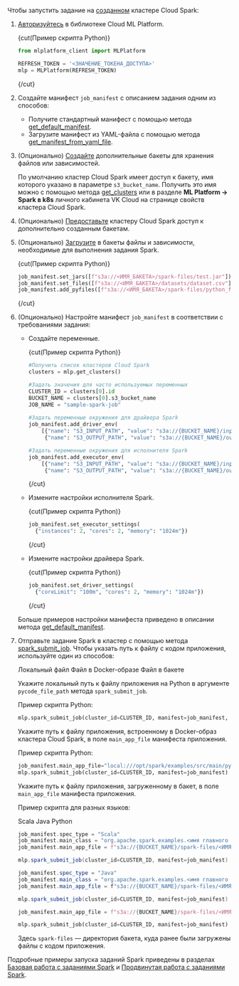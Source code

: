 Чтобы запустить задание на [созданном](/ru/ml/spark-to-k8s/instructions/create) кластере Cloud Spark:

1. [Авторизуйтесь](../../ml-platform-library/authz) в библиотеке Cloud ML Platform.

    {cut(Пример скрипта Python)}

    ```python
    from mlplatform_client import MLPlatform

    REFRESH_TOKEN = '<ЗНАЧЕНИЕ_ТОКЕНА_ДОСТУПА>'
    mlp = MLPlatform(REFRESH_TOKEN)
    ```

    {/cut}

1. Создайте манифест `job_manifest` с описанием задания одним из способов:

    - Получите стандартный манифест с помощью метода [get_default_manifest](../../ml-platform-library/library-reference/spark-jobs#get_default_manifest).
    - Загрузите манифест из YAML-файла с помощью метода [get_manifest_from_yaml_file](../../ml-platform-library/library-reference/spark-jobs#get_manifest_from_yaml_file).

1. (Опционально) [Создайте](/ru/storage/s3/instructions/buckets/create-bucket) дополнительные бакеты для хранения файлов или зависимостей.

    <info>

    По умолчанию кластер Cloud Spark имеет доступ к бакету, имя которого указано в параметре `s3_bucket_name`. Получить это имя можно с помощью метода [get_clusters](../../ml-platform-library/library-reference/clusters#get_clusters) или в разделе **ML Platform → Spark в k8s** личного кабинета VK Cloud на странице свойств кластера Cloud Spark.

    </info>

1. (Опционально) [Предоставьте](../../instructions/buckets) кластеру Cloud Spark доступ к дополнительно созданным бакетам.
1. (Опционально) [Загрузите](/ru/storage/s3/instructions/objects/upload-object) в бакеты файлы и зависимости, необходимые для выполнения задания Spark.

    {cut(Пример скрипта Python)}

    ```python
    job_manifest.set_jars([f"s3a://<ИМЯ_БАКЕТА>/spark-files/test.jar"])
    job_manifest.set_files([f"s3a://<ИМЯ_БАКЕТА>/datasets/dataset.csv"])
    job_manifest.add_pyfiles([f"s3a://<ИМЯ_БАКЕТА>/spark-files/python_file.py"])
    ```

    {/cut}

1. (Опционально) Настройте манифест `job_manifest` в соответствии с требованиями задания:

    - Создайте переменные.

      {cut(Пример скрипта Python)}

      ```python
      #Получить список кластеров Cloud Spark
      clusters = mlp.get_clusters()

      #Задать значения для часто используемых переменных
      CLUSTER_ID = clusters[0].id
      BUCKET_NAME = clusters[0].s3_bucket_name
      JOB_NAME = "sample-spark-job"
        
      #Задать переменные окружения для драйвера Spark
      job_manifest.add_driver_env(
          [{"name": "S3_INPUT_PATH", "value": "s3a://{BUCKET_NAME}/input"},
           {"name": "S3_OUTPUT_PATH", "value": "s3a://{BUCKET_NAME}/output"}])

      #Задать переменные окружения для исполнителя Spark
      job_manifest.add_executor_env(
          [{"name": "S3_INPUT_PATH", "value": "s3a://{BUCKET_NAME}/input"},
           {"name": "S3_OUTPUT_PATH", "value": "s3a://{BUCKET_NAME}/output"}])

      ```

      {/cut}

    - Измените настройки исполнителя Spark.

      {cut(Пример скрипта Python)}

      ```python
      job_manifest.set_executor_settings(
        {"instances": 2, "cores": 2, "memory": "1024m"})
      ```

      {/cut}

    - Измените настройки драйвера Spark.

      {cut(Пример скрипта Python)}

      ```python
      job_manifest.set_driver_settings(
        {"coreLimit": "100m", "cores": 2, "memory": "1024m"})
      ```

      {/cut}

    Больше примеров настройки манифеста приведено в описании метода [get_default_manifest](../../ml-platform-library/library-reference/spark-jobs#get_default_manifest_additional_info).

1. Отправьте задание Spark в кластер с помощью метода [spark_submit_job](../../ml-platform-library/library-reference/spark-jobs#spark_submit_job). Чтобы указать путь к файлу с кодом приложения, используйте один из способов:

    <tabs>
    <tablist>
    <tab>Локальный файл</tab>
    <tab>Файл в Docker-образе</tab>
    <tab>Файл в бакете</tab>
    </tablist>
    <tabpanel>

    Укажите локальный путь к файлу приложения на Python в аргументе `pycode_file_path` метода `spark_submit_job`.

    Пример скрипта Python:

    ```python
    mlp.spark_submit_job(cluster_id=CLUSTER_ID, manifest=job_manifest, pycode_file_path="<ИМЯ_ПРИЛОЖЕНИЯ>.py")
    ```

    </tabpanel>
    <tabpanel>

    Укажите путь к файлу приложения, встроенному в Docker-образ кластера Cloud Spark, в поле `main_app_file` манифеста приложения.

    Пример скрипта Python:

    ```python
    job_manifest.main_app_file="local:///opt/spark/examples/src/main/python/<ИМЯ_ПРИЛОЖЕНИЯ>.py"
    mlp.spark_submit_job(cluster_id=CLUSTER_ID, manifest=job_manifest)
    ```

    </tabpanel>
    <tabpanel>

    Укажите путь к файлу приложения, загруженному в бакет, в поле `main_app_file` манифеста приложения.

    Пример скрипта для разных языков:

    <tabs>
    <tablist>
    <tab>Scala</tab>
    <tab>Java</tab>
    <tab>Python</tab>
    </tablist>
    <tabpanel>

    ```scala
    job_manifest.spec_type = "Scala"
    job_manifest.main_class = "org.apache.spark.examples.<имя главного класса>"
    job_manifest.main_app_file = f"s3a://{BUCKET_NAME}/spark-files/<ИМЯ_ПРИЛОЖЕНИЯ>.jar"

    mlp.spark_submit_job(cluster_id=CLUSTER_ID, manifest=job_manifest)
    ```

    </tabpanel>
    <tabpanel>

    ```java
    job_manifest.spec_type = "Java"
    job_manifest.main_class = "org.apache.spark.examples.<имя главного класса>"
    job_manifest.main_app_file = f"s3a://{BUCKET_NAME}/spark-files/<ИМЯ_ПРИЛОЖЕНИЯ>.java"

    mlp.spark_submit_job(cluster_id=CLUSTER_ID, manifest=job_manifest)
    ```

    </tabpanel>
    <tabpanel>

    ```python
    job_manifest.main_app_file = f"s3a://{BUCKET_NAME}/spark-files/<ИМЯ_ПРИЛОЖЕНИЯ>.py"

    mlp.spark_submit_job(cluster_id=CLUSTER_ID, manifest=job_manifest)
    ```

    </tabpanel>
    </tabs>

    Здесь `spark-files` — директория бакета, куда ранее были загружены файлы с кодом приложения.

    </tabpanel>
    </tabs>

<info>

Подробные примеры запуска заданий Spark приведены в разделах [Базовая работа с заданиями Spark](../../how-to-guides/submit-basic-job-pi) и [Продвинутая работа с заданиями Spark](../../how-to-guides/submit-advanced-job-clickhouse).

</info>
